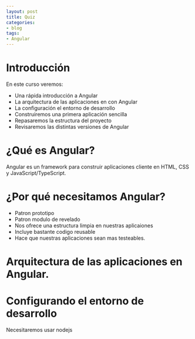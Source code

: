 ```yaml
---
layout: post
title: Quiz
categories:
- blog
tags:
- Angular
---
```


# Introducción

En este curso veremos:
- Una rápida introducción a Angular
- La arquitectura de las aplicaciones en con Angular
- La configuración el entorno de desarrollo
- Construiremos una primera aplicación sencilla
- Repasaremos la estructura del proyecto
- Revisaremos las distintas versiones de Angular

# ¿Qué es Angular?

Angular es un framework para construir aplicaciones cliente en HTML, CSS y JavaScript/TypeScript.

# ¿Por qué necesitamos Angular?
- Patron prototipo
- Patron modulo de revelado
- Nos ofrece una estructura limpia en nuestras aplicaiones
- Incluye bastante codigo reusable
- Hace que nuestras aplicaciones sean mas testeables.

# Arquitectura de las aplicaciones en Angular.


# Configurando el entorno de desarrollo
Necesitaremos usar nodejs

